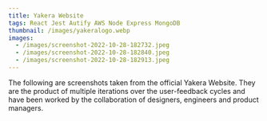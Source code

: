 ```yaml
---
title: Yakera Website
tags: React Jest Autify AWS Node Express MongoDB
thumbnail: /images/yakeralogo.webp
images:
  - /images/screenshot-2022-10-28-182732.jpeg
  - /images/screenshot-2022-10-28-182840.jpeg
  - /images/screenshot-2022-10-28-182913.jpeg
---
```

T﻿he following are screenshots taken from the official Yakera Website. They are the product of multiple iterations over the user-feedback cycles and have been worked by the collaboration of designers, engineers and product managers.